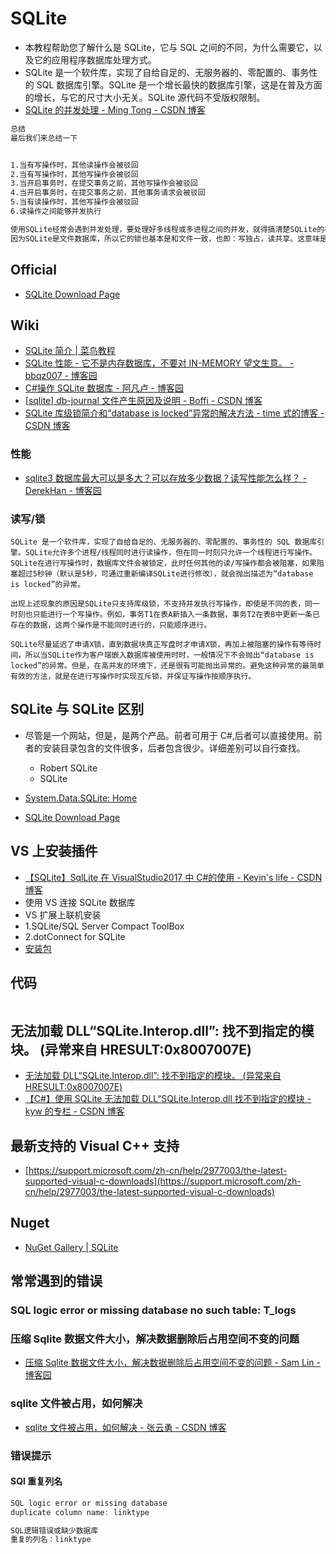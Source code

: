 # SQLite

- 本教程帮助您了解什么是 SQLite，它与 SQL 之间的不同，为什么需要它，以及它的应用程序数据库处理方式。
- SQLite 是一个软件库，实现了自给自足的、无服务器的、零配置的、事务性的 SQL 数据库引擎。SQLite 是一个增长最快的数据库引擎，这是在普及方面的增长，与它的尺寸大小无关。SQLite 源代码不受版权限制。
- [SQLite 的并发处理 - Ming Tong - CSDN 博客](https://blog.csdn.net/cuit/article/details/21975807)

```txt
总结
最后我们来总结一下


1.当有写操作时，其他读操作会被驳回
2.当有写操作时，其他写操作会被驳回
3.当开启事务时，在提交事务之前，其他写操作会被驳回
4.当开启事务时，在提交事务之前，其他事务请求会被驳回
5.当有读操作时，其他写操作会被驳回
6.读操作之间能够并发执行
```

```txt
使用SQLite经常会遇到并发处理，要处理好多线程或多进程之间的并发，就得搞清楚SQLite的机制，尤其是Sqlite的锁机制。
因为SQLite是文件数据库，所以它的锁也基本是和文件一致，也即：写独占，读共享。这意味是在读取数据库的时候，是可以多个线程共享的，而如果有增删改的操作，则会独占此文件，其他线程会进程都会被阻塞。
```

## Official

- [SQLite Download Page](https://www.sqlite.org/download.html)

## Wiki

- [SQLite 简介 | 菜鸟教程](http://www.runoob.com/sqlite/sqlite-intro.html)
- [SQLite 性能 - 它不是内存数据库，不要对 IN-MEMORY 望文生意。 - bbqz007 - 博客园](https://www.cnblogs.com/bbqzsl/p/6066851.html)
- [C#操作 SQLite 数据库 - 阿凡卢 - 博客园](https://www.cnblogs.com/luxiaoxun/p/3784729.html)
- [[sqlite] db-journal 文件产生原因及说明 - Boffi - CSDN 博客](https://blog.csdn.net/mozart_cai/article/details/26815339)
- [SQLite 库级锁简介和“database is locked”异常的解决方法 - time 式的博客 - CSDN 博客](https://blog.csdn.net/WZh0316/article/details/81188451)

### 性能

- [sqlite3 数据库最大可以是多大？可以存放多少数据？读写性能怎么样？ - DerekHan - 博客园](https://www.cnblogs.com/derekhan/p/10897421.html)

### 读写/锁

```text
SQLite 是一个软件库，实现了自给自足的、无服务器的、零配置的、事务性的 SQL 数据库引擎。SQLite允许多个进程/线程同时进行读操作，但在同一时刻只允许一个线程进行写操作。SQLite在进行写操作时，数据库文件会被锁定，此时任何其他的读/写操作都会被阻塞，如果阻塞超过5秒钟（默认是5秒，可通过重新编译SQLite进行修改），就会抛出描述为“database is locked”的异常。

出现上述现象的原因是SQLite只支持库级锁，不支持并发执行写操作，即使是不同的表，同一时刻也只能进行一个写操作。例如，事务T1在表A新插入一条数据，事务T2在表B中更新一条已存在的数据，这两个操作是不能同时进行的，只能顺序进行。

SQLite尽量延迟了申请X锁，直到数据块真正写盘时才申请X锁，再加上被阻塞的操作有等待时间，所以当SQLite作为客户端嵌入数据库被使用时时，一般情况下不会抛出“database is locked”的异常。但是，在高并发的环境下，还是很有可能抛出异常的。避免这种异常的最简单有效的方法，就是在进行写操作时实现互斥锁，并保证写操作按顺序执行。
```

## SQLite 与 SQLite 区别

- 尽管是一个网站，但是，是两个产品。前者可用于 C#,后者可以直接使用。前者的安装目录包含的文件很多，后者包含很少。详细差别可以自行查找。

  - Robert SQLite
  - SQLite

- [System.Data.SQLite: Home](http://system.data.sqlite.org/index.html/doc/trunk/www/index.wiki)
- [SQLite Download Page](https://www.sqlite.org/download.html)

## VS 上安装插件

- [【SQLite】SqlLite 在 VisualStudio2017 中 C#的使用 - Kevin's life - CSDN 博客](https://blog.csdn.net/ght886/article/details/83791418)
- 使用 VS 连接 SQLite 数据库
- VS 扩展上联机安装
- 1.SQLite/SQL Server Compact ToolBox
- 2.dotConnect for SQLite
- [安装包](https://www.devart.com/dotconnect/sqlite/dcsqlitefree.exe)

## 代码

```C#

```

## 无法加载 DLL“SQLite.Interop.dll”: 找不到指定的模块。 (异常来自 HRESULT:0x8007007E)

- [无法加载 DLL“SQLite.Interop.dll”: 找不到指定的模块。 (异常来自 HRESULT:0x8007007E)](https://www.cnblogs.com/panjun/p/4635421.html)
- [【C#】使用 SQLite 无法加载 DLL“SQLite.Interop.dll 找不到指定的模块 - kyw 的专栏 - CSDN 博客](https://blog.csdn.net/kuyu05/article/details/82626194)

## 最新支持的 Visual C++ 支持

- [https://support.microsoft.com/zh-cn/help/2977003/the-latest-supported-visual-c-downloads](https://support.microsoft.com/zh-cn/help/2977003/the-latest-supported-visual-c-downloads)

## Nuget

- [NuGet Gallery
  | SQLite](https://www.nuget.org/profiles/SQLite)

## 常常遇到的错误

### SQL logic error or missing database no such table: T_logs

### 压缩 Sqlite 数据文件大小，解决数据删除后占用空间不变的问题

- [压缩 Sqlite 数据文件大小，解决数据删除后占用空间不变的问题 - Sam Lin - 博客园](https://www.cnblogs.com/samlin/p/5580191.html)

### sqlite 文件被占用，如何解决

- [sqlite 文件被占用，如何解决 - 张云勇 - CSDN 博客](https://blog.csdn.net/xiaoyong_net/article/details/25036631)

### 错误提示

#### SQl 重复列名

```c#
SQL logic error or missing database
duplicate column name: linktype

SQL逻辑错误或缺少数据库
重复的列名：linktype
```
